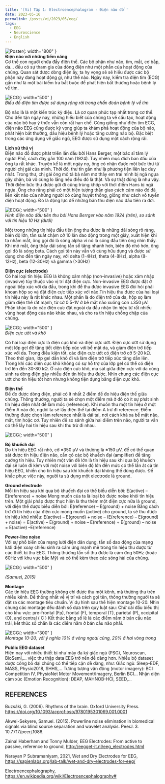 ```yaml
---
title: '[Vi] Tập 1: Electroencephalogram - Điện não đồ '
date: 2023-05-16
permalink: /posts/vi/2023/05/eeg/
tags:
  - EEG
  - Neuroscience
  - English
---
```


![Poster](/images/post/2023_eeg_evoked.png){: width="800" }<br>
**Điện não với những tiềm năng** <br>
Cơ thể con người chứa đầy điện thế. Các bộ phận như não, tim, mắt, cơ bắp, da... đều có sự tham gia của dòng điện như một phần của hoạt động của chúng. Quan sát được dòng điện ấy, ta hy vọng sẽ sẽ hiểu được các bộ phận này đang hoạt động gì, như thế nào. Ngày nay, kiểm tra điện tim (ECG) gần như là một bài kiểm tra bắt buộc để phát hiện bất thường hoặc bệnh lý về tim.

![ECG](/images/post/2023_eeg_ecg.png){: width="500" } <br>
*Biểu đồ điện tim được sử dụng rộng rãi trong chẩn đoán bệnh lý về tim*

Bộ não là là một kiến trúc kỳ diệu. Là cơ quan phức tạp nhất trong cơ thể. Cho đến tận ngày nay, những hiểu biết của chúng ta về cấu tạo, hoạt động của não bộ hay ý thức vẫn còn rất hạn chế. 
Cũng giống như điện tim ECG, điện não EEG cũng được kỳ vọng giúp ta khám phá hoạt động của bộ não, phát hiện bất thường, dấu hiệu bệnh lý hoặc tăng cường não bộ. Đặc biệt trong các ứng dụng về giấc ngủ, EEG được sử dụng một cách rộng rãi.

**Lịch sử thú vị** <br>
Điện não đồ được phát triển lần đầu bởi Hans Berger, một bác sĩ tâm lý người Phổ, cách đây gần 100 năm (1924). Tuy nhiên mục đích ban đầu của ông ta rất khác. 
Truyện kể là một ngày nọ, ông có nhận được một bức thư từ người chị gái của mình. Thời đó, thư tín gần như là phương tiện liên lạc duy nhất. Trong thư, chị gái ông mô tả bà nằm mơ thấy em trai mình bị ngã ngựa gãy chân, bà vô cùng lo lắng nếu điều đó là thật. Và sự thật đúng là như vậy. Thời điểm bức thư được gửi đi cũng trùng khớp với thời điểm Hans bị ngã ngựa. Ông cho rằng phải có một hiện tượng thần giao cách cảm nào đó đã liên kết não của những người có cùng huyết thống, giống như cách vô tuyến điện hoạt động. Đó là động lực để những bản thu điện não đầu tiên ra đời. 

![ECG](/images/post/2023_eeg_alpha_dominant.png){: width="500" } <br>
*Hình điện não đầu tiên thu bởi Hans Berrger vào năm 1924 (trên), so sánh với tín hiệu 10 Hz (dưới)*

Một trong những tín hiệu đầu tiên ông thu được là những dải sóng rõ ràng, biên độ lớn, tần suất chậm cỡ 10 lần dao động trong một giây, xuất hiện khi ta nhắm mắt, ông gọi đó là sóng alpha vì nó là sóng đầu tiên ông nhìn thấy. Khi mở mắt, ông thấy dải sóng tần số tăng nhanh hơn, biên độ nhỏ hơn, ông gọi đó là sóng beta. 
Cách gọi tên này vẫn vô cùng hữu dụng và được sử dụng cho đến tận ngày nay, với delta (1-4Hz), theta (4-8Hz), alpha (8-12Hz), beta (12-30Hz) và gamma (>30Hz)

**Điện cực (electrode)** <br>
Có hai loại tín hiệu EEG là không xâm nhập (non-invasive) hoặc xâm nhập (invasive) tùy thuộc vào vị trí đặt điện cực. Non-invasive EEG được đặt ở ngoài tiếp xúc với da đầu, trong khi để thu được invasive EEG đòi hỏi phải khoan hộp sọ và đặt điện cực tiếp xúc với não.Tín hiệu thu được của hai loại tín hiệu này là rất khác nhau. Một phần là do điện trở của da, hộp sọ làm giảm điện thế rất mạnh, từ cỡ 0.5-1V ở bề mặt não xuống còn ±350 μV. Phần khác là do các điện cực đặt ngoài da đầu nhận tín hiệu từ rất nhiều vùng hoạt động của não khác nhau, và cho ra tín hiệu chồng chập của chúng.

![ECG](/images/post/2023_eeg_electrodes.png){: width="500" } <br>
*Điện cực ướt và khô*

Có hai loại điện cực là điện cực khô và điện cực ướt. Điện cực ướt sử dụng một lớp gel để tăng tiết diện tiếp xúc với bề mặt da, và giảm điện trở tiếp xúc với da. Trong điều kiện tốt, các điện cực ướt có điện trở cỡ 5-20 kΩ. Theo thời gian, lớp gel dần khô đi và làm điện trở tiếp xúc tăng dần lên. Trong khi các điện cực khô không có sự hỗ trợ của lớp gel có thể có điện trở lên đến 30-80 kΩ. Ở các điện cực khô, ma sát giữa điện cực với da cũng sinh ra dòng điện gây nhiễu đến tín hiệu thu được. Nhìn chung các điện cực ướt cho tín hiệu tốt hơn nhưng không tiện dụng bằng điện cực khô.


**Điện thế** <br>
Để đo được dòng điện, phải có ít nhất 2 điểm để đo hiệu điện thế giữa chúng. Thông thường, người ta sẽ chọn một điểm mà ở đó có ít sự phát sinh tín hiệu điện nhất để làm mốc (reference). Khi muốn thu một tín hiệu ở một điểm A nào đó, người ta sẽ lấy điện thế tại điểm A trừ đi reference. Điểm thường được chọn làm reference nhất là dái tai, nơi cách khá xa bề mặt não, mắt, tim hoặc cơ. Tuy nhiên để so sánh giữa hai điểm trên não, người ta vẫn có thể lấy hai tín hiệu sau khi thu trừ đi nhau.

![ECG](/images/post/2023_eeg_potentials.png){: width="500" } <br>

**Bộ khuếch đại** <br>
Do tín hiệu EEG rất nhỏ, cỡ ±350 μV và thường là ±150 μV, để có thể quan sát được tín hiệu điện não, cần có các bộ khuếch đại (amplifier) để tăng cường tín hiệu. Tuy nhiên một vấn đề lớn là tín hiệu sau khi qua bộ khuếch đại sẽ luôn đi kèm với một noise với biên độ lớn đến mức có thể lấn át cả tín hiệu EEG, khiến cho tín hiệu sau khi khuếch đại không thể dùng được. Để khắc phục việc này, người ta sử dụng một electrode là ground.

**Ground electrode** <br>
Mỗi tín hiệu sau khi qua bộ khuếch đại có thể biểu diễn bởi: E(active) – E(reference) + noise
Mong muốn của ta là loại bỏ được noise khỏi tín hiệu trên. Một giải pháp được thực hiện là thu thêm một điện cực nữa là ground, với điện thế được biểu diễn bởi: 
E(reference) – E(ground) + noise
Bằng cách trừ đi tín hiệu của điện cực mong muốn (active) cho ground, ta sẽ thu được tín hiệu khử nhiễu:
E(active) – E(ground) + noise – (E(reference) – E(ground) + noise) =
E(active) – E(ground) + noise – E(reference) + E(ground) – noise =
E(active) –E(reference)

**Power-line noise** <br>
Với sự phổ biến của mạng lưới điện dân dụng, tần số dao động của mạng lưới điện xoay chiều sinh ra cảm ứng mạnh mẽ trong tín hiệu thu được từ các thiết bị thu EEG. Thông thường tần số thu được là cảm ứng 50Hz (hoặc 60Hz với khu vực bắc Mỹ) và có thể kèm theo các sóng hài của chúng.

![ECG](/images/post/2023_eeg_powerline_noise.png){: width="500" } <br>

*(Samuel, 2015)*

**Montage** <br>
Các tín hiệu EEG thường không chỉ được thu một kênh, mà thường thu trên nhiều kênh. Để thống nhất về vị trí và cách gọi tên, thông thường người ta sẽ đặt ra các montage tiêu chuẩn. Ví dụ hình sau thể hiện montage 10-20. Nhìn chung các montage đều đánh số dựa trên quy luật sau: 
Chữ cái đầu biểu thị cho khu vực: pre-frontal (Fp), frontal (F), temporal (T), parietal (P), occipital (O), and central ( C )
Kết thúc bằng số lẻ là các điểm nằm ở bán cầu não trái, kết thúc số chẵn là các điểm nằm ở bán cầu não phải.

![ECG](/images/post/2023_eeg_montage.png){: width="300" } <br>
*Montage 10-20, với ý nghĩa 10% ở vòng ngoài cùng, 20% ở hai vòng trong* <br>

**Public EEG dataset** <br>
Hiện nay với nhiều thiết bị như máy đa ký giấc ngủ (PSG), Neuroscan, BioSemi,... việc thu thập data EEG trở nên dễ dàng hơn.
Nhiều bộ dataset được công bố đại chúng có thể tiếp cận dễ dàng, như:
Giấc ngủ: Sleep-EDF, MASS, Physio2018, SHHS,...
Tưởng tượng vận động (motor imagery): BCI Competition IV, PhysioNet Motor Movement/Imagery, Berlin BCI…
Nhận diện cảm xúc (Emotion Recognition): DEAP, MAHNOB-HCI, SEED,...

REFERENCES
-----

Buzsáki, G. (2006). Rhythms of the brain. Oxford University Press. https://doi.org/10.1093/acprof:oso/9780195301069.001.0001

Akwei-Sekyere, Samuel. (2015). Powerline noise elimination in biomedical signals via blind source separation and wavelet analysis. PeerJ. 3. 10.7717/peerj.1086. 

Zainal Haberham and Tonny Mulder, EEG Electrodes: From active to passive, reference to ground, http://eegget-it.nl/eeg_electrodes.html

Narayan P Subramaniyam, 2021, Wet and Dry Electrodes for EEG, https://sapienlabs.org/lab-talk/wet-and-dry-electrodes-for-eeg/

Electroencephalography, https://en.wikipedia.org/wiki/Electroencephalography#
